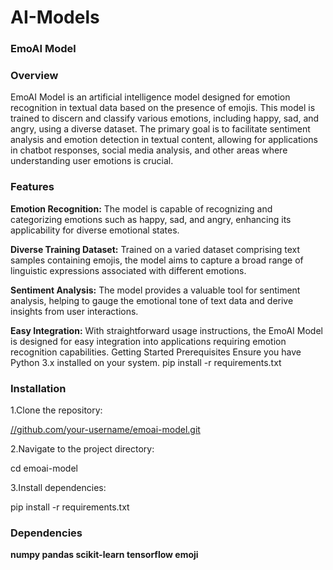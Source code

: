 # AI-Models<br>
### EmoAI Model
### Overview

EmoAI Model is an artificial intelligence model designed for emotion recognition in textual data based on the presence of emojis. This model is trained to discern and classify various emotions, including happy, sad, and angry, using a diverse dataset. The primary goal is to facilitate sentiment analysis and emotion detection in textual content, allowing for applications in chatbot responses, social media analysis, and other areas where understanding user emotions is crucial.

### Features

**Emotion Recognition:** The model is capable of recognizing and categorizing emotions such as happy, sad, and angry, enhancing its applicability for diverse emotional states.

**Diverse Training Dataset:** Trained on a varied dataset comprising text samples containing emojis, the model aims to capture a broad range of linguistic expressions associated with different emotions.

**Sentiment Analysis:** The model provides a valuable tool for sentiment analysis, helping to gauge the emotional tone of text data and derive insights from user interactions.

**Easy Integration:** With straightforward usage instructions, the EmoAI Model is designed for easy integration into applications requiring emotion recognition capabilities.
Getting Started
Prerequisites
Ensure you have Python 3.x installed on your system.
pip install -r requirements.txt
### Installation
1.Clone the repository:

[//github.com/your-username/emoai-model.git](https://github.com/Yuvaramesh/AI-Models.git)

2.Navigate to the project directory:

cd emoai-model

3.Install dependencies:

pip install -r requirements.txt


### Dependencies

**numpy
pandas
scikit-learn
tensorflow
emoji**

